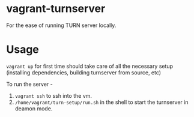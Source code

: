 # vagrant-turnserver

For the ease of running TURN server locally.

# Usage

`vagrant up` for first time should take care of all the necessary setup (installing dependencies, building turnserver from source, etc)

To run the server -

1. `vagrant ssh` to ssh into the vm.
2. `/home/vagrant/turn-setup/run.sh` in the shell to start the turnserver in deamon mode.

